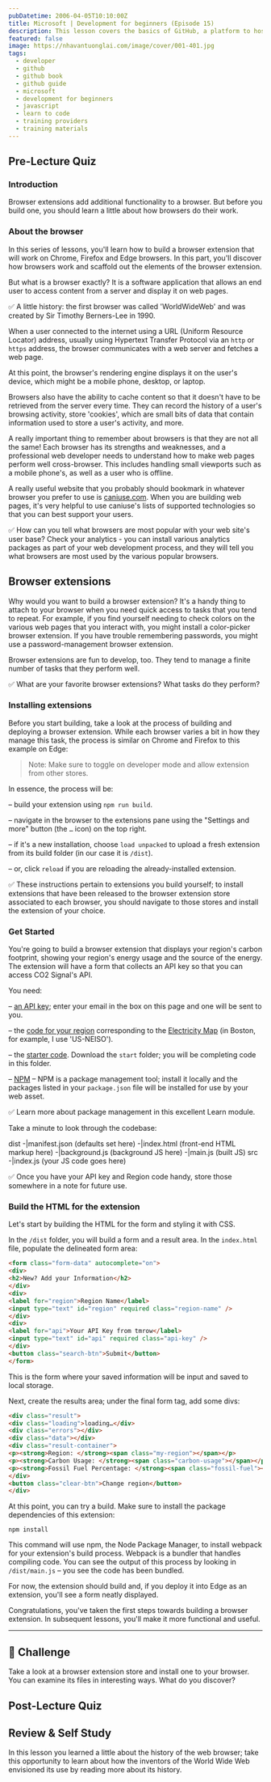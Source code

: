 ```yaml
---
pubDatetime: 2006-04-05T10:10:00Z
title: Microsoft | Development for beginners (Episode 15)
description: This lesson covers the basics of GitHub, a platform to host and manage changes to your code.
featured: false
image: https://nhavantuonglai.com/image/cover/001-401.jpg
tags:
  - developer
  - github
  - github book
  - github guide
  - microsoft
  - development for beginners
  - javascript
  - learn to code
  - training providers
  - training materials
---
```



## Pre-Lecture Quiz

### Introduction

Browser extensions add additional functionality to a browser. But before you build one, you should learn a little about how browsers do their work.

### About the browser

In this series of lessons, you'll learn how to build a browser extension that will work on Chrome, Firefox and Edge browsers. In this part, you'll discover how browsers work and scaffold out the elements of the browser extension.

But what is a browser exactly? It is a software application that allows an end user to access content from a server and display it on web pages.

✅ A little history: the first browser was called 'WorldWideWeb' and was created by Sir Timothy Berners-Lee in 1990.

When a user connected to the internet using a URL (Uniform Resource Locator) address, usually using Hypertext Transfer Protocol via an `http` or `https` address, the browser communicates with a web server and fetches a web page.

At this point, the browser's rendering engine displays it on the user's device, which might be a mobile phone, desktop, or laptop.

Browsers also have the ability to cache content so that it doesn't have to be retrieved from the server every time. They can record the history of a user's browsing activity, store 'cookies', which are small bits of data that contain information used to store a user's activity, and more. 

A really important thing to remember about browsers is that they are not all the same! Each browser has its strengths and weaknesses, and a professional web developer needs to understand how to make web pages perform well cross-browser. This includes handling small viewports such as a mobile phone's, as well as a user who is offline.

A really useful website that you probably should bookmark in whatever browser you prefer to use is [caniuse.com](https://www.caniuse.com). When you are building web pages, it's very helpful to use caniuse's lists of supported technologies so that you can best support your users.

✅ How can you tell what browsers are most popular with your web site's user base? Check your analytics   - you can install various analytics packages as part of your web development process, and they will tell you what browsers are most used by the various popular browsers.

## Browser extensions

Why would you want to build a browser extension? It's a handy thing to attach to your browser when you need quick access to tasks that you tend to repeat. For example, if you find yourself needing to check colors on the various web pages that you interact with, you might install a color-picker browser extension. If you have trouble remembering passwords, you might use a password-management browser extension. 

Browser extensions are fun to develop, too. They tend to manage a finite number of tasks that they perform well.

✅ What are your favorite browser extensions? What tasks do they perform?

### Installing extensions

Before you start building, take a look at the process of building and deploying a browser extension. While each browser varies a bit in how they manage this task, the process is similar on Chrome and Firefox to this example on Edge:

> Note: Make sure to toggle on developer mode and allow extension from other stores.

In essence, the process will be:

– build your extension using `npm run build`.

– navigate in the browser to the extensions pane using the "Settings and more" button (the `…` icon) on the top right.

– if it's a new installation, choose `load unpacked` to upload a fresh extension from its build folder (in our case it is `/dist`).

– or, click `reload` if you are reloading the already-installed extension.

✅ These instructions pertain to extensions you build yourself; to install extensions that have been released to the browser extension store associated to each browser, you should navigate to those stores and install the extension of your choice.

### Get Started

You're going to build a browser extension that displays your region's carbon footprint, showing your region's energy usage and the source of the energy. The extension will have a form that collects an API key so that you can access
CO2 Signal's API.

You need:

– [an API key](https://www.co2signal.com/); enter your email in the box on this page and one will be sent to you.

– the [code for your region](http://api.electricitymap.org/v3/zones) corresponding to the [Electricity Map](https://www.electricitymap.org/map) (in Boston, for example, I use 'US-NEISO').

– the [starter code](https://nhavantuonglai.com/). Download the `start` folder; you will be completing code in this folder.

– [NPM](https://www.npmjs.com) – NPM is a package management tool; install it locally and the packages listed in your `package.json` file will be installed for use by your web asset.

✅ Learn more about package management in this excellent Learn module.

Take a minute to look through the codebase:

dist
-|manifest.json (defaults set here)
-|index.html (front-end HTML markup here)
-|background.js (background JS here)
-|main.js (built JS)
src
-|index.js (your JS code goes here)

✅ Once you have your API key and Region code handy, store those somewhere in a note for future use.

### Build the HTML for the extension

Let's start by building the HTML for the form and styling it with CSS.

In the `/dist` folder, you will build a form and a result area. In the `index.html` file, populate the delineated form area:

```HTML
<form class="form-data" autocomplete="on">
<div>
<h2>New? Add your Information</h2>
</div>
<div>
<label for="region">Region Name</label>
<input type="text" id="region" required class="region-name" />
</div>
<div>
<label for="api">Your API Key from tmrow</label>
<input type="text" id="api" required class="api-key" />
</div>
<button class="search-btn">Submit</button>
</form>	
```
This is the form where your saved information will be input and saved to local storage.

Next, create the results area; under the final form tag, add some divs:

```HTML
<div class="result">
<div class="loading">loading…</div>
<div class="errors"></div>
<div class="data"></div>
<div class="result-container">
<p><strong>Region: </strong><span class="my-region"></span></p>
<p><strong>Carbon Usage: </strong><span class="carbon-usage"></span></p>
<p><strong>Fossil Fuel Percentage: </strong><span class="fossil-fuel"></span></p>
</div>
<button class="clear-btn">Change region</button>
</div>
```
At this point, you can try a build. Make sure to install the package dependencies of this extension:

```
npm install
```

This command will use npm, the Node Package Manager, to install webpack for your extension's build process. Webpack is a bundler that handles compiling code. You can see the output of this process by looking in `/dist/main.js` – you see the code has been bundled.

For now, the extension should build and, if you deploy it into Edge as an extension, you'll see a form neatly displayed.

Congratulations, you've taken the first steps towards building a browser extension. In subsequent lessons, you'll make it more functional and useful.

---

## 🚀 Challenge

Take a look at a browser extension store and install one to your browser. You can examine its files in interesting ways. What do you discover?

## Post-Lecture Quiz

## Review & Self Study

In this lesson you learned a little about the history of the web browser; take this opportunity to learn about how the inventors of the World Wide Web envisioned its use by reading more about its history.
